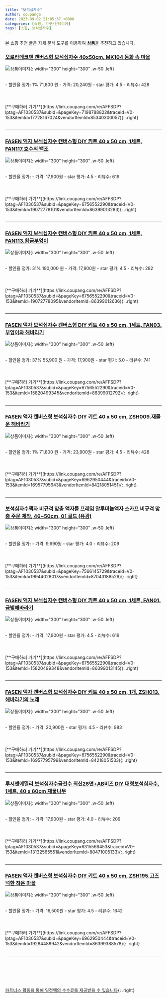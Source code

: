 ```yaml
---
title: "보석십자수"
author: coupang6
date: 2023-09-02 21:05:37 +0800
categories: [쇼핑, 가구/인테리어]
tags: [쇼핑, 보석십자수]
---
```


본 쇼핑 추천 글은 자체 분석 도구를 이용하여 [**상품**](https://link.coupang.com/a/bao1ui)을 추천하고 있습니다.

### [오로라데코덴 캔버스형 보석십자수 40x50cm, MK104 동화 속 마을](https://link.coupang.com/re/AFFSDP?lptag=AF1030537&subid=&pageKey=7198788822&traceid=V0-153&itemId=17728167024&vendorItemId=85340300057)

![상품이미지](https://thumbnail9.coupangcdn.com/thumbnails/remote/230x230ex/image/vendor_inventory/af5f/ef18ad83d937d656bb22761e3c185021582c55420fbf250a36e2ea3fce2f.jpg){: width="300" height="300" .w-50 .left}


<br>
- 할인율 정가: 1%  71,800   원
- 가격: 20,240원
- star 평가: 4.5
- 리뷰수: 428
<br>
<br>
<br>
<br>
[**구매하러 가기**](https://link.coupang.com/re/AFFSDP?lptag=AF1030537&subid=&pageKey=7198788822&traceid=V0-153&itemId=17728167024&vendorItemId=85340300057){: .right}
<br>
<br>

---

### [FASEN 액자 보석십자수 캔버스형 DIY 키트 40 x 50 cm, 1세트, FAN117.호수의 백조](https://link.coupang.com/re/AFFSDP?lptag=AF1030537&subid=&pageKey=6756552290&traceid=V0-153&itemId=19072778101&vendorItemId=86399013283)

![상품이미지](https://thumbnail8.coupangcdn.com/thumbnails/remote/230x230ex/image/vendor_inventory/82a7/34e4e15f33f30cce9719b1b539d2ff69d4cec6e3d94c8d22d3d5d7931bdc.jpg){: width="300" height="300" .w-50 .left}


<br>
- 할인율 정가: 
- 가격: 17,900원
- star 평가: 4.5
- 리뷰수: 619
<br>
<br>
<br>
<br>
[**구매하러 가기**](https://link.coupang.com/re/AFFSDP?lptag=AF1030537&subid=&pageKey=6756552290&traceid=V0-153&itemId=19072778101&vendorItemId=86399013283){: .right}
<br>
<br>

---

### [FASEN 액자 보석십자수 캔버스형 DIY 키트 40 x 50 cm, 1세트, FAN113.황금부엉이](https://link.coupang.com/re/AFFSDP?lptag=AF1030537&subid=&pageKey=6756552290&traceid=V0-153&itemId=19072778095&vendorItemId=86399012636)

![상품이미지](https://thumbnail10.coupangcdn.com/thumbnails/remote/230x230ex/image/vendor_inventory/1373/c40ed06121b8875891a8572af163bb87c1f4522b00af7fde662d19ad50a5.jpg){: width="300" height="300" .w-50 .left}


<br>
- 할인율 정가: 31%  190,000   원
- 가격: 17,900원
- star 평가: 4.5
- 리뷰수: 282
<br>
<br>
<br>
<br>
[**구매하러 가기**](https://link.coupang.com/re/AFFSDP?lptag=AF1030537&subid=&pageKey=6756552290&traceid=V0-153&itemId=19072778095&vendorItemId=86399012636){: .right}
<br>
<br>

---

### [FASEN 액자 보석십자수 캔버스형 DIY 키트 40 x 50 cm, 1세트, FAN03.부엉이와 해바라기](https://link.coupang.com/re/AFFSDP?lptag=AF1030537&subid=&pageKey=6756552290&traceid=V0-153&itemId=15820499345&vendorItemId=86399012792)

![상품이미지](https://thumbnail8.coupangcdn.com/thumbnails/remote/230x230ex/image/vendor_inventory/2ee7/bf9a9a4a2751d89af15fa7b59e630553f443a12e36878ed9b8b40b464118.jpg){: width="300" height="300" .w-50 .left}


<br>
- 할인율 정가: 37%  55,900   원
- 가격: 17,900원
- star 평가: 5.0
- 리뷰수: 741
<br>
<br>
<br>
<br>
[**구매하러 가기**](https://link.coupang.com/re/AFFSDP?lptag=AF1030537&subid=&pageKey=6756552290&traceid=V0-153&itemId=15820499345&vendorItemId=86399012792){: .right}
<br>
<br>

---

### [FASEN 액자 캔버스형 보석십자수 DIY 키트 40 x 50 cm, ZSH009.재물운 해바라기](https://link.coupang.com/re/AFFSDP?lptag=AF1030537&subid=&pageKey=6962950444&traceid=V0-153&itemId=16957795643&vendorItemId=84218051451)

![상품이미지](https://thumbnail10.coupangcdn.com/thumbnails/remote/230x230ex/image/vendor_inventory/a0b3/31d107c3c70d3fbb88424248702f208b926ce27570e18c4f1093fc075a12.jpg){: width="300" height="300" .w-50 .left}


<br>
- 할인율 정가: 1%  71,800   원
- 가격: 23,900원
- star 평가: 4.5
- 리뷰수: 428
<br>
<br>
<br>
<br>
[**구매하러 가기**](https://link.coupang.com/re/AFFSDP?lptag=AF1030537&subid=&pageKey=6962950444&traceid=V0-153&itemId=16957795643&vendorItemId=84218051451){: .right}
<br>
<br>

---

### [보석십자수액자 비규격 맞춤 액자틀 프레임 알루미늄액자 스카프 비규격 맞춤 주문 제작, 46~50cm, 01 골드 (유광)](https://link.coupang.com/re/AFFSDP?lptag=AF1030537&subid=&pageKey=7566145729&traceid=V0-153&itemId=19944028017&vendorItemId=87043188529)

![상품이미지](https://thumbnail8.coupangcdn.com/thumbnails/remote/230x230ex/image/vendor_inventory/f34a/97fcc052dc57f365d45426e568277320c48443f8648b7358fb7191a7bd87.jpg){: width="300" height="300" .w-50 .left}


<br>
- 할인율 정가: 
- 가격: 9,690원
- star 평가: 4.0
- 리뷰수: 209
<br>
<br>
<br>
<br>
[**구매하러 가기**](https://link.coupang.com/re/AFFSDP?lptag=AF1030537&subid=&pageKey=7566145729&traceid=V0-153&itemId=19944028017&vendorItemId=87043188529){: .right}
<br>
<br>

---

### [FASEN 액자 보석십자수 캔버스형 DIY 키트 40 x 50 cm, 1세트, FAN01.금빛해바라기](https://link.coupang.com/re/AFFSDP?lptag=AF1030537&subid=&pageKey=6756552290&traceid=V0-153&itemId=15820499348&vendorItemId=86399013145)

![상품이미지](https://thumbnail8.coupangcdn.com/thumbnails/remote/230x230ex/image/vendor_inventory/dc5c/b424302ecfe7a60a97ebd6ccf9de79eb702ffcdcb6e9e3579a361e324512.jpg){: width="300" height="300" .w-50 .left}


<br>
- 할인율 정가: 
- 가격: 17,900원
- star 평가: 4.5
- 리뷰수: 619
<br>
<br>
<br>
<br>
[**구매하러 가기**](https://link.coupang.com/re/AFFSDP?lptag=AF1030537&subid=&pageKey=6756552290&traceid=V0-153&itemId=15820499348&vendorItemId=86399013145){: .right}
<br>
<br>

---

### [FASEN 액자 캔버스형 보석십자수 DIY 키트 40 x 50 cm, 1개, ZSH013.해바라기의 노래](https://link.coupang.com/re/AFFSDP?lptag=AF1030537&subid=&pageKey=6756552290&traceid=V0-153&itemId=16957795799&vendorItemId=84218051533)

![상품이미지](https://thumbnail9.coupangcdn.com/thumbnails/remote/230x230ex/image/vendor_inventory/27ac/1074ea79fae2033ee0deed6bb0af2b693332a2e91c5bb2449d87f8bc947e.jpg){: width="300" height="300" .w-50 .left}


<br>
- 할인율 정가: 
- 가격: 20,900원
- star 평가: 4.5
- 리뷰수: 983
<br>
<br>
<br>
<br>
[**구매하러 가기**](https://link.coupang.com/re/AFFSDP?lptag=AF1030537&subid=&pageKey=6756552290&traceid=V0-153&itemId=16957795799&vendorItemId=84218051533){: .right}
<br>
<br>

---

### [루시앤에밀리 보석십자수금전수 최신26면+AB비즈 DIY 대형보석십자수, 1세트, 40 x 60cm 재물나무](https://link.coupang.com/re/AFFSDP?lptag=AF1030537&subid=&pageKey=6315568453&traceid=V0-153&itemId=13132565551&vendorItemId=80471005133)

![상품이미지](https://thumbnail9.coupangcdn.com/thumbnails/remote/230x230ex/image/vendor_inventory/c2d3/0a972af4616d1a2c2a0e289521c8e17aefc0729d035925c2bbe36d1e2b60.png){: width="300" height="300" .w-50 .left}


<br>
- 할인율 정가: 
- 가격: 17,900원
- star 평가: 4.0
- 리뷰수: 209
<br>
<br>
<br>
<br>
[**구매하러 가기**](https://link.coupang.com/re/AFFSDP?lptag=AF1030537&subid=&pageKey=6315568453&traceid=V0-153&itemId=13132565551&vendorItemId=80471005133){: .right}
<br>
<br>

---

### [FASEN 액자 캔버스형 보석십자수 DIY 키트 40 x 50 cm, ZSH195.고즈넉한 작은 마을](https://link.coupang.com/re/AFFSDP?lptag=AF1030537&subid=&pageKey=6962950444&traceid=V0-153&itemId=19284488942&vendorItemId=86399388578)

![상품이미지](https://thumbnail10.coupangcdn.com/thumbnails/remote/230x230ex/image/vendor_inventory/8b7d/496fb378d247f88926bf05ccbda58560b3b8b2a288161293add563fc8b39.jpg){: width="300" height="300" .w-50 .left}


<br>
- 할인율 정가: 
- 가격: 16,500원
- star 평가: 4.5
- 리뷰수: 1642
<br>
<br>
<br>
<br>
[**구매하러 가기**](https://link.coupang.com/re/AFFSDP?lptag=AF1030537&subid=&pageKey=6962950444&traceid=V0-153&itemId=19284488942&vendorItemId=86399388578){: .right}
<br>
<br>

---
<br><br><br><br><br> [파트너스 활동을 통해 일정액의 수수료를 제공받을 수 있습니다](https://link.coupang.com/a/bao1ui){: .right}